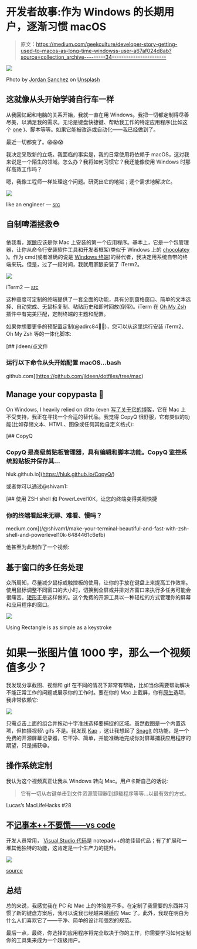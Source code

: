 # 开发者故事:作为 Windows 的长期用户，逐渐习惯 macOS

> 原文：<https://medium.com/geekculture/developer-story-getting-used-to-macos-as-long-time-windowss-user-a67af024d8ab?source=collection_archive---------34----------------------->

![](img/6ed032abd785a25cc408dd70bed168a9.png)

Photo by [Jordan Sanchez](https://unsplash.com/@jordaneil?utm_source=medium&utm_medium=referral) on [Unsplash](https://unsplash.com?utm_source=medium&utm_medium=referral)

## 这就像从头开始学骑自行车一样

从我回忆起和电脑的关系开始，我就一直在用 Windows。我把一切都定制得尽善尽美，以满足我的需求。无论是键盘快捷键、帮助我工作的特定应用程序(比如这个 [one](https://dvirsegal.medium.com/its-all-about-everything-95043d1b0aa) )、脚本等等。如果它能被改造或自动化——我已经做到了。

最近一切都变了。😱😱😱

我决定采取新的立场。我面临的事实是，我的日常使用将依赖于 macOS，这对我来说是一个陌生的领域。怎么办？我将如何习惯它？我还能像使用 Windows 时那样高效工作吗？

嗯，我像工程师一样处理这个问题。研究出它的地狱；逐个需求地解决它。

![](img/b4b3c05fe43e10cc3db8208d1ca3f03e.png)

like an engineer — [src](https://1.bp.blogspot.com/-elgq8JTN02A/UOjOnOPqATI/AAAAAAAAAWc/DAbHj8jiQ_Q/s1600/197125_429131937141818_620085953_n.jpg)

## **自制啤酒拯救⛑️**

依我看，[家酿](https://brew.sh/)应该是你 Mac 上安装的第一个应用程序。基本上，它是一个包管理器，让你从命令行安装软件工具和开发者框架(类似于 Windows 上的 [chocolatey](https://chocolatey.org/) )。作为 cmd(或者准确的说是 [Windows 终端](https://github.com/Microsoft/Terminal))的替代者，我决定用系统自带的终端来玩。但是，过了一段时间，我就用家酿安装了 iTerm2。

![](img/3cc550311e9aba0500a83e57d9dcbf9a.png)

iTerm2 — [src](https://iterm2.com/)

这种高度可定制的终端提供了一套全面的功能，具有分割窗格窗口、简单的文本选择、自动完成、无鼠标复制、粘贴历史和即时回放(倒带)。iTerm 在 [Oh My Zsh](https://github.com/ohmyzsh/ohmyzsh/wiki) 插件中有完美匹配，定制终端的主题和配置。

如果你想要更多的预配置定制(@adirc84🙏🏻)，您可以从这里运行安装 iTerm2、Oh My Zsh 等的一体化脚本:

[](https://github.com/jldeen/dotfiles/tree/mac) [## jldeen/点文件

### 运行以下命令从头开始配置 macOS...bash

github.com](https://github.com/jldeen/dotfiles/tree/mac) 

## Manage your copypasta 🍝

On Windows, I heavily relied on ditto (even [写了关于它的博客](https://dvirsegal.medium.com/ditto-the-clipboard-manager-that-saved-me-967c6dd7651a)，它在 Mac 上不受支持，我正在寻找一个合适的替代品。我觉得 CopyQ 很舒服，它有类似的功能(比如存储文本、HTML、图像或任何其他自定义格式):

[](https://hluk.github.io/CopyQ/) [## CopyQ

### CopyQ 是高级剪贴板管理器，具有编辑和脚本功能。CopyQ 监控系统剪贴板并保存其…

hluk.github.io](https://hluk.github.io/CopyQ/) 

或者你可以通过@shivam1:

[](/@shivam1/make-your-terminal-beautiful-and-fast-with-zsh-shell-and-powerlevel10k-6484461c6efb) [## 使用 ZSH shell 和 PowerLevel10K，让您的终端变得美观快捷

### 你的终端看起来无聊、难看、慢吗？

medium.com](/@shivam1/make-your-terminal-beautiful-and-fast-with-zsh-shell-and-powerlevel10k-6484461c6efb) 

他甚至为此制作了一个视频:

## 基于窗口的多任务处理

众所周知，尽量减少鼠标或触控板的使用，让你的手放在键盘上来提高工作效率。使用鼠标调整不同窗口的大小时，切换到全屏或并排对齐窗口来执行多任务可能会很痛苦。[矩形](https://rectangleapp.com/)正是这样做的。这个免费的开源工具以一种轻松的方式管理你的屏幕和应用程序的窗口。

![](img/d6e4d9cd53789479282058e96716d274.png)

Using Rectangle is as simple as a keystroke

# 如果一张图片值 1000 字，那么一个视频值多少？

我发现分享截图、视频和 gif 在不同的情况下非常有帮助，比如当你需要帮助解决不能正常工作的问题或展示你的工作时。要在你的 Mac 上截屏，你有[原生](https://support.apple.com/en-us/HT201361)选项，我非常依赖它:

![](img/a79f3dc071501382fb3f0d6d76a5df8b.png)

只需点击上面的组合并拖动十字准线选择要捕捉的区域。虽然截图是一个内置选项，但拍摄视频\ gifs 不是。我发现 [Kap](https://getkap.co/) ，这让我想起了 [SnagIt](https://www.techsmith.com/screen-capture.html) 的功能，是一个免费的开源屏幕记录器，它干净、简单，并能准确地完成你对屏幕捕获应用程序的期望，只是捕获😀。

## 操作系统定制

我认为这个视频真正让我从 Windows 转向 Mac。用卢卡斯自己的话说:

> 它有一切从右键单击到文件资源管理器到卸载程序等等…以最有效的方式。

Lucas’s MacLifeHacks #28

## 不[记事本++不要慌——vs code](https://notepad-plus-plus.org/)

开发人员常用， [Visual Studio 代码](https://code.visualstudio.com/)是 notepad++的绝佳替代品；有了扩展和一堆其他独特的功能，这肯定是一个生产力的提升。

![](img/96da84fbf3dfdbdf309e2c0402b9bde9.png)

[source](https://twitter.com/tpope/status/1172743697315835904)

## **总结**

总的来说，我感觉我在 PC 和 Mac 上的体验差不多。在定制了我需要的东西并习惯了新的键盘方案后，我可以说我已经越来越适应 Mac 了。此外，我现在明白为什么人们喜欢它了——干净、简单的设计和强烈的规范。

最后一点，最终，你选择的应用程序将完全取决于你的工作，你需要学习如何定制你的工具集来成为一个超级用户。